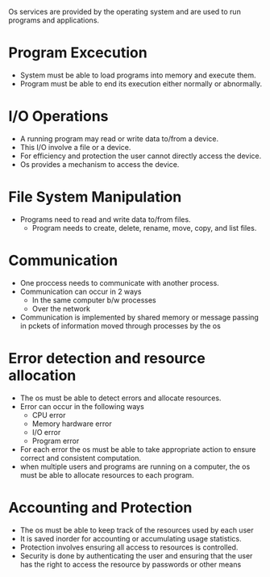 Os services are provided by the operating system and are used to run programs and applications.

# Program Excecution

- System must be able to load programs into memory and execute them.
- Program must be able to end its execution either normally or abnormally.

# I/O Operations

- A running program may read or write data to/from a device.
- This I/O involve a file or a device.
- For efficiency and protection the user cannot directly access the device.
- Os provides a mechanism to access the device.

# File System Manipulation

- Programs need to read and write data to/from files.
  - Program needs to create, delete, rename, move, copy, and list files.

# Communication

- One proccess needs to communicate with another process.
- Communication can occur in 2 ways
  - In the same computer b/w processes
  - Over the network
- Communication is implemented by shared memory or message passing in pckets of information moved through processes by the os

# Error detection and resource allocation

- The os must be able to detect errors and allocate resources.
- Error can occur in the following ways
  - CPU error
  - Memory hardware error
  - I/O error
  - Program error
- For each error the os must be able to take appropriate action to ensure correct and consistent computation.
- when multiple users and programs are running on a computer, the os must be able to allocate resources to each program.

# Accounting and Protection

- The os must be able to keep track of the resources used by each user
- It is saved inorder for accounting or accumulating usage statistics.
- Protection involves ensuring all access to resources is controlled.
- Security is done by authenticating the user and ensuring that the user has the right to access the resource by passwords or other means

